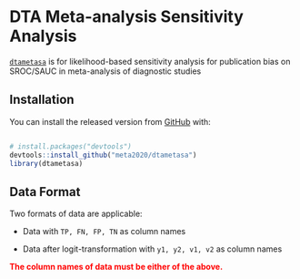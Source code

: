 
<!-- README.md is generated from README.Rmd. Please edit that file -->

# DTA Meta-analysis Sensitivity Analysis

<!-- badges: start -->

<!-- badges: end -->

[`dtametasa`](https://meta2020.github.io/dtametasa/) is for
likelihood-based sensitivity analysis for publication bias on SROC/SAUC
in meta-analysis of diagnostic studies

## Installation

You can install the released version from
[GitHub](https://github.com/meta2020/dtametasa) with:

``` r

# install.packages("devtools")
devtools::install_github("meta2020/dtametasa")
library(dtametasa)
```

## Data Format

Two formats of data are applicable:

  - Data with `TP, FN, FP, TN` as column names

  - Data after logit-transformation with `y1, y2, v1, v2` as column names

<span style="color:red">**The column names of data must be
either of the above.**</span>

<!-- ## Example -->

<!-- This is an example which shows you how to solve a common problem.  -->

<!-- To take the data `IVD` as example, print the first several lines of data.  -->

<!-- ```{r} -->

<!-- ## Load package -->

<!-- library(dtametasa) -->

<!-- ## Load data -->

<!-- data(IVD) -->

<!-- kable(head(IVD)) -->

<!-- data(IVD2) -->

<!-- kable(head(IVD2)) -->

<!-- ``` -->

<!-- ### Main function 1: dtametasa.fc -->

<!-- This function need to pre-specify the c contrast in the selection function.  -->

<!-- ##### 1. Given a certain selection probability $p$, say, $p = 0.7$, we can get the estimation as follows. -->

<!-- ```{r} -->

<!-- ## Use default parameters setting -->

<!-- ## Print parameters' estimates -->

<!-- (sa1 <- dtametasa.fc(IVD, p = 0.7, b.interval = c(0, 2))) -->

<!-- ## If we change b.interval -->

<!-- (sa1 <- dtametasa.fc(IVD, p = 0.7, b.interval = c(0, 5))) -->

<!-- ## Use str() to get full results list -->

<!-- # str(sa1) -->

<!-- ``` -->

<!-- ##### 2. Given a series of selection probabilities, say, $p = 1, 0.9, 0,8, ...,0.1$.  -->

<!-- Attention: **$p$ must greater than 0 and cannot equal to 0. ($p>0$).** -->

<!-- ```{r} -->

<!-- ## Set p vectors -->

<!-- p.seq <- seq(1, 0.1, -0.1) -->

<!-- ## Get estimations for each p in p.seq vector -->

<!-- est1 <- sapply(p.seq, function(p) dtametasa.fc(IVD, p, b.interval = c(0, 2))$par.all) -->

<!-- ## Print estimation -->

<!-- colnames(est1)<- paste0("p = ", p.seq) -->

<!-- kable(est1) -->

<!-- ``` -->

<!-- ### Main function 2: dtametasa.rc -->

<!-- This function do not need to pre-specify the c contrast in the selection function.  -->

<!-- ##### 1. Given a certain selection probability $p$, say, $p = 0.7$, we can get the estimation as follows. -->

<!-- ```{r} -->

<!-- ## Use default parameters setting -->

<!-- ## Print parameters' estimates -->

<!-- (sa2 <- dtametasa.rc(IVD, p = 0.7)) -->

<!-- ## To get full results list -->

<!-- # str(sa2) -->

<!-- ``` -->

<!-- ##### 2. Given a series of selection probabilities, say, $p = 1, 0.9, 0,8, ...,0.1$.  -->

<!-- Attention: **$p$ must greater than 0 and cannot equal to 0. ($p>0$).** -->

<!-- ```{r} -->

<!-- ## Set p vectors -->

<!-- p.seq <- seq(1, 0.1, -0.1) -->

<!-- ## Get estimations for each p in p.seq vector -->

<!-- est2 <- sapply(p.seq, function(p) dtametasa.rc(IVD, p, b.interval = c(0, 2))$par.all) -->

<!-- ## Print estimation -->

<!-- colnames(est2)<- paste0("p = ", p.seq) -->

<!-- kable(est2) -->

<!-- ``` -->

<!-- ### Plot sroc -->

<!-- ##### 1. Single sroc -->

<!-- ```{r, fig.height=5, fig.width=10} -->

<!-- par(mfrow = c(1,2)) -->

<!-- ## This is the standard method: Reistma model -->

<!-- ## Without taking publication bias (PB) into consideration -->

<!-- library(mada) -->

<!-- fit <- reitsma(IVD, correction.control = "all", method = "ml") -->

<!-- plot(sroc(fit, type = "naive"), type = "l", ylim = c(0,1), xlim = c(0,1), col = "red") -->

<!-- ## Extact the estimation from Reistma model -->

<!-- par0 <- c(c(1,-1)*fit$coefficients, sqrt(fit$Psi[c(1,4)]), -fit$Psi[2]/prod(sqrt(fit$Psi[c(1,4)]))) -->

<!-- ## Add sroc -->

<!-- sroc.vec(sa1, add = TRUE, sroc.col = "black", sroc.lty = 1, spoint.pch = 1, spoint.col = "black") -->

<!-- with(IVD, points(FP/(FP+TN), TP/(TP+FN), pch = 4, cex = 0.5)) -->

<!-- legend("bottomright", c("Reistma", "dtametasa.fc", "IVD"),  -->

<!--        col = c("red", "black", "black"), lty = c(1,2, 0), pch = c(19,1, 4)) -->

<!-- title("When selection prob = 0.7, c1 = c2") -->

<!-- sroc.vec(par0, sroc.col = "red", spoint.col ="red") -->

<!-- ## Add sroc -->

<!-- sroc.vec(sa2, add = TRUE, sroc.col = "darkgray", sroc.lty = 1, spoint.col = "darkgray") -->

<!-- with(IVD, points(FP/(FP+TN), TP/(TP+FN), pch = 4, cex = 0.5)) -->

<!-- legend("bottomright", c("Reistma", "dtametasa.rc", "IVD"),  -->

<!--        col = c("red", "darkgray", "black"), lty = c(1, 2, 0), pch = c(19,19, 4)) -->

<!-- title("When selection prob = 0.7, estimate c1 c2") -->

<!-- par(mfrow = c(1,1)) -->

<!-- ``` -->

<!-- ##### 2. Multiple sroc -->

<!-- ```{r, fig.height=5, fig.width=10} -->

<!-- ## p vector and model -->

<!-- p.seq <- seq(1, 0.1, -0.1) -->

<!-- est1 <- sapply(p.seq, function(p) dtametasa.fc(IVD, p)$par) -->

<!-- est2 <- sapply(p.seq, function(p) dtametasa.rc(IVD, p)$par) -->

<!-- ## Plot multiple sroc -->

<!-- par(mfrow = c(1,2)) -->

<!-- sroc.mat(est1[1:5, ]) -->

<!-- sroc.vec(par0, add = TRUE, sroc.col = "red") -->

<!-- title("dtametasa.fc") -->

<!-- sroc.mat(est1[1:5, ]) -->

<!-- sroc.vec(par0, add = TRUE, sroc.col = "red") -->

<!-- title("dtametasa.rc") -->

<!-- par(mfrow = c(1,1)) -->

<!-- ``` -->

<!-- ### Calculate sAUC and confident interval -->

<!-- #### 1. Single sroc with CI -->

<!-- ```{r, fig.width=12, fig.height=6} -->

<!-- ## Use parameter vector -->

<!-- sa1 <- dtametasa.fc(IVD, p = 0.5, b.interval = c(0, 2)) -->

<!-- sa2 <- dtametasa.rc(IVD, p = 0.5, b.interval = c(0, 2)) -->

<!-- par(mfrow = c(1,2)) -->

<!-- sroc.vec(sa1) -->

<!-- title("dtametasa.fc") -->

<!-- sroc.vec(sa2) -->

<!-- title("dtametasa.rc") -->

<!-- par(mfrow = c(1,1)) -->

<!-- ``` -->

<!-- #### 2. Multiple sAUC -->

<!-- ```{r} -->

<!-- p.seq <- seq(1, 0.1, -0.1) -->

<!-- sauc1 <- sapply(p.seq, function(p) dtametasa.fc(IVD, p)$sauc.ci) -->

<!-- sauc2 <- sapply(p.seq, function(p) dtametasa.rc(IVD, p)$sauc.ci) -->

<!-- colnames(sauc1)<- paste0("p = ", p.seq) -->

<!-- kable(sauc1) -->

<!-- colnames(sauc2)<- paste0("p = ", p.seq) -->

<!-- kable(sauc2) -->

<!-- ``` -->

<!-- #### 4. Plot sAUC -->

<!-- This is an example of how to plot sAUC and CI. In analysis, please set `B = 1000` and then reproduce the plots. -->

<!-- ```{r, fig.height=5, fig.width=10} -->

<!-- par(mfrow = c(1,2)) -->

<!-- ## Use matplot to plot the sAUC and CI -->

<!-- matplot(t(sauc1), type = "b", lty = c(1,2,2),  -->

<!--         pch = 19, col = c("black", "grey", "grey"), -->

<!--         xlab = "p", ylab = "sAUC", -->

<!--         ylim = c(0,1), -->

<!--         xaxt = "n") -->

<!-- axis(1, at = 1:10, labels = p.seq) -->

<!-- title("dtametasa.fc") -->

<!-- matplot(t(sauc2), type = "b", lty = c(1,2,2),  -->

<!--         pch = 19, col = c("black", "grey", "grey"), -->

<!--         xlab = "p", ylab = "sAUC", -->

<!--         ylim = c(0,1), -->

<!--         xaxt = "n") -->

<!-- axis(1, at = 1:10, labels = p.seq) -->

<!-- title("dtametasa.rc") -->

<!-- par(mfrow = c(1,1)) -->

<!-- ``` -->

